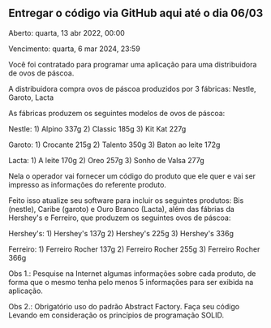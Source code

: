## Entregar o código via GitHub aqui até o dia 06/03

Aberto: quarta, 13 abr 2022, 00:00

Vencimento: quarta, 6 mar 2024, 23:59

Você foi contratado para programar uma aplicação para uma distribuidora de ovos de páscoa.

A distribuidora compra ovos de páscoa produzidos por 3 fábricas: Nestle, Garoto, Lacta

As fábricas produzem os seguintes modelos de ovos de páscoa:

Nestle: 1) Alpino 337g 2) Classic 185g 3) Kit Kat 227g

Garoto: 1) Crocante 215g 2) Talento 350g 3) Baton ao leite 172g

Lacta: 1) A leite 170g 2) Oreo 257g 3) Sonho de Valsa 277g

Nela o operador vai fornecer um código do produto que ele quer e vai ser impresso as informações do referente produto.

Feito isso atualize seu software para incluir os seguintes produtos: Bis (nestle), Caribe (garoto)  e Ouro Branco (Lacta), além das fábrias da Hershey's e Ferreiro, que produzem os seguintes ovos de páscoa:

Hershey's: 1) Hershey's 137g 2) Hershey's 225g 3) Hershey's 336g

Ferreiro: 1) Ferreiro Rocher 137g 2) Ferreiro Rocher 255g 3) Ferreiro Rocher 366g

Obs 1.: Pesquise na Internet algumas informações sobre cada produto, de forma que o mesmo tenha pelo menos 5 informações para ser exibida na aplicação.

Obs 2.: Obrigatório uso do padrão Abstract Factory. Faça seu código Levando em consideração os princípios de programação SOLID.
